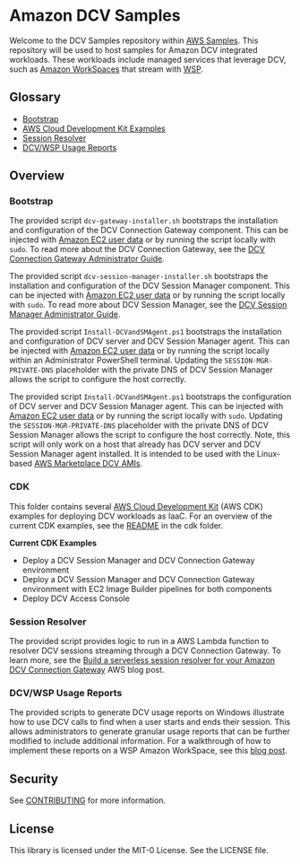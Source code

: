 # Amazon DCV Samples

Welcome to the DCV Samples repository within [AWS Samples](https://github.com/aws-samples). This repository will be used to host samples for Amazon DCV integrated workloads. These workloads include managed services that leverage DCV, such as [Amazon WorkSpaces](https://aws.amazon.com/workspaces/all-inclusive/) that stream with [WSP](https://docs.aws.amazon.com/workspaces/latest/adminguide/amazon-workspaces-protocols.html). 

## Glossary 
- [Bootstrap](./bootstrap/)
- [AWS Cloud Development Kit Examples](./cdk/)
- [Session Resolver](./session-resolver/)
- [DCV/WSP Usage Reports](./usage-reporting/)

## Overview

### Bootstrap 
The provided script `dcv-gateway-installer.sh` bootstraps the installation and configuration of the DCV Connection Gateway component. This can be injected with [Amazon EC2 user data](https://docs.aws.amazon.com/AWSEC2/latest/UserGuide/user-data.html) or by running the script locally with `sudo`. To read more about the DCV Connection Gateway, see the [DCV Connection Gateway Administrator Guide](https://docs.aws.amazon.com/dcv/latest/gw-admin/what-is-gw.html).

The provided script `dcv-session-manager-installer.sh` bootstraps the installation and configuration of the DCV Session Manager component. This can be injected with [Amazon EC2 user data](https://docs.aws.amazon.com/AWSEC2/latest/UserGuide/user-data.html) or by running the script locally with `sudo`. To read more about DCV Session Manager, see the [DCV Session Manager Administrator Guide](https://docs.aws.amazon.com/dcv/latest/sm-admin/what-is-sm.html).

The provided script `Install-DCVandSMAgent.ps1` bootstraps the installation and configuration of DCV server and DCV Session Manager agent. This can be injected with [Amazon EC2 user data](https://docs.aws.amazon.com/AWSEC2/latest/UserGuide/user-data.html) or by running the script locally within an Administrator PowerShell terminal. Updating the `SESSION-MGR-PRIVATE-DNS` placeholder with the private DNS of DCV Session Manager allows the script to configure the host correctly. 

The provided script `Install-DCVandSMAgent.ps1` bootstraps the configuration of DCV server and DCV Session Manager agent. This can be injected with [Amazon EC2 user data](https://docs.aws.amazon.com/AWSEC2/latest/UserGuide/user-data.html) or by running the script locally with `sudo`. Updating the `SESSION-MGR-PRIVATE-DNS` placeholder with the private DNS of DCV Session Manager allows the script to configure the host correctly. Note, this script will only work on a host that already has DCV server and DCV Session Manager agent installed. It is intended to be used with the Linux-based [AWS Marketplace DCV AMIs](https://aws.amazon.com/marketplace/seller-profile?id=74eff437-1315-4130-8b04-27da3fa01de1). 

### CDK
This folder contains several [AWS Cloud Development Kit](https://aws.amazon.com/cdk/) (AWS CDK) examples for deploying DCV workloads as IaaC. For an overview of the current CDK examples, see the [README](/cdk/README.md) in the cdk folder.

**Current CDK Examples**
- Deploy a DCV Session Manager and DCV Connection Gateway environment
- Deploy a DCV Session Manager and DCV Connection Gateway environment with EC2 Image Builder pipelines for both components
- Deploy DCV Access Console

### Session Resolver
The provided script provides logic to run in a AWS Lambda function to resolver DCV sessions streaming through a DCV Connection Gateway.  To learn more, see the [Build a serverless session resolver for your Amazon DCV Connection Gateway](https://aws.amazon.com/blogs/desktop-and-application-streaming/build-a-serverless-session-resolver-for-your-nice-dcv-connection-gateway/) AWS blog post.

### DCV/WSP Usage Reports 
The provided scripts to generate DCV usage reports on Windows illustrate how to use DCV calls to find when a user starts and ends their session. This allows administrators to generate granular usage reports that can be further modified to include additional information. For a walkthrough of how to implement these reports on a WSP Amazon WorkSpace, see this [blog post](https://aws.amazon.com/blogs/desktop-and-application-streaming/generate-custom-usage-reports-for-amazon-workspaces/).

## Security

See [CONTRIBUTING](CONTRIBUTING.md#security-issue-notifications) for more information.

## License

This library is licensed under the MIT-0 License. See the LICENSE file.

